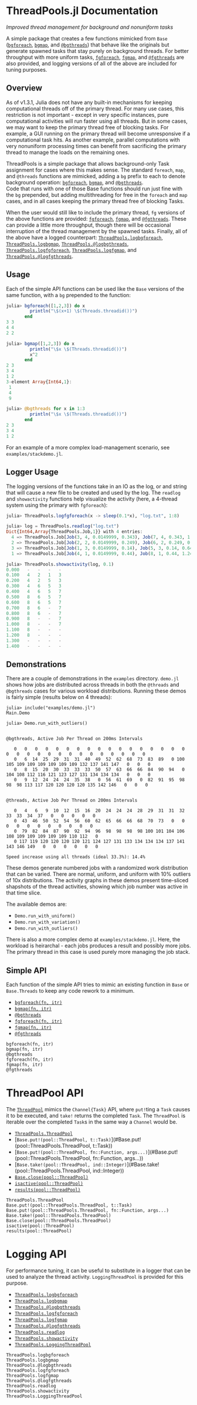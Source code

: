
# ThreadPools.jl Documentation

_Improved thread management for background and nonuniform tasks_

A simple package that creates a few functions mimicked from `Base`
([`bgforeach`](@ref), [`bgmap`](@ref), and [`@bgthreads`](@ref))
that behave like the originals but generate spawned tasks 
that stay purely on background threads.  For better throughput with more
uniform tasks, [`fgforeach`](@ref), [`fgmap`](@ref), and 
[`@fgthreads`](@ref) are also provided, and logging versions of all
of the above are included for tuning purposes.

## Overview

As of v1.3.1, Julia does not have any built-in mechanisms for keeping 
computational threads off of the primary thread.  For many use cases, this 
restriction is not important - except in very specific instances, pure 
computational activities will run faster using all threads.  But in some cases, 
we may want to keep the primary thread free of blocking tasks.  For example, a 
GUI running on the primary thread will become unresponsive if a computational 
task hits.  As another example, parallel computations with very nonuniform 
processing times can benefit from sacrificing the primary thread to manage the 
loads on the remaining ones.

ThreadPools is a simple package that allows background-only Task assignment for 
cases where this makes sense.  The standard `foreach`,  `map`, and `@threads` 
functions are mimicked, adding a `bg` prefix to each to denote background 
operation: [`bgforeach`](@ref), [`bgmap`](@ref), and [`@bgthreads`](@ref).  
Code that runs with one of  those Base functions should run just fine with the 
`bg` prepended, but adding multithreading for free in the `foreach` and `map` 
cases, and in all cases keeping the primary thread free of blocking Tasks.

When the user would still like to include the primary thread, `fg` versions of
the above functions are provided: [`fgforeach`](@ref), [`fgmap`](@ref), 
and [`@fgthreads`](@ref).  These can provide a little more throughput, though
there will be occasional interruption of the thread management by the spawned
tasks.  Finally, all of the above have a logged counterpart: 
[`ThreadPools.logbgforeach`](@ref), [`ThreadPools.logbgmap`](@ref), 
[`ThreadPools.@logbgthreads`](@ref), [`ThreadPools.logfgforeach`](@ref), 
[`ThreadPools.logfgmap`](@ref), and [`ThreadPools.@logfgthreads`](@ref).


## Usage

Each of the simple API functions can be used like the `Base` versions of the 
same function, with a `bg` prepended to the function: 

```julia
julia> bgforeach([1,2,3]) do x
         println("\$(x+1) \$(Threads.threadid())")
       end
3 3
4 4
2 2

julia> bgmap([1,2,3]) do x
         println("\$x \$(Threads.threadid())")
         x^2
       end
2 3
3 4
1 2
3-element Array{Int64,1}:
 1
 4
 9

julia> @bgthreads for x in 1:3
         println("\$x \$(Threads.threadid())")
       end
2 3
3 4
1 2
```
For an example of a more complex load-management scenario, see 
`examples/stackdemo.jl`.


## Logger Usage

The logging versions of the functions take in an IO as the log, or and string
that will cause a new file to be created and used by the log.  The `readlog`
and `showactivity` functions help visualize the activity  (here, a 4-thread 
system using the primary with `fgforeach`):

```julia
julia> ThreadPools.logfgforeach(x -> sleep(0.1*x), "log.txt", 1:8)

julia> log = ThreadPools.readlog("log.txt")
Dict{Int64,Array{ThreadPools.Job,1}} with 4 entries:
  4 => ThreadPools.Job[Job(3, 4, 0.0149999, 0.343), Job(7, 4, 0.343, 1.045)]
  2 => ThreadPools.Job[Job(2, 2, 0.0149999, 0.249), Job(6, 2, 0.249, 0.851)]
  3 => ThreadPools.Job[Job(1, 3, 0.0149999, 0.14), Job(5, 3, 0.14, 0.641)]
  1 => ThreadPools.Job[Job(4, 1, 0.0149999, 0.44), Job(8, 1, 0.44, 1.241)]

julia> ThreadPools.showactivity(log, 0.1)
0.000   -   -   -   -
0.100   4   2   1   3
0.200   4   2   5   3
0.300   4   6   5   3
0.400   4   6   5   7
0.500   8   6   5   7
0.600   8   6   5   7
0.700   8   6   -   7
0.800   8   6   -   7
0.900   8   -   -   7
1.000   8   -   -   7
1.100   8   -   -   -
1.200   8   -   -   -
1.300   -   -   -   -
1.400   -   -   -   -
```

## Demonstrations

There are a couple of demonstrations in the `examples` directory.  `demo.jl` 
shows how jobs are distributed across threads in both the `@threads` and 
`@bgthreads` cases for various workload distributions.  Running these demos 
is fairly simple (results below on 4 threads):

```
julia> include("examples/demo.jl")
Main.Demo

julia> Demo.run_with_outliers()


@bgthreads, Active Job Per Thread on 200ms Intervals

   0   0   0   0   0   0   0   0   0   0   0   0   0   0   0   0   0   0   0   0   0   0   0   0   0   0   0   0   0   0   0
   0   6  14  25  29  31  31  40  49  52  62  68  73  83  89   0 100 105 109 109 109 109 109 109 132 137 141 147   0   0   0
   0   8  15  20  30  33  33  33  50  57  63  66  66  84  90  94   0 104 108 112 116 121 123 127 131 134 134 134   0   0   0
   0   9  12  24  24  24  35  38   0  56  61  69   0  82  91  95  98  98  98 113 117 120 120 120 120 135 142 146   0   0   0


@threads, Active Job Per Thread on 200ms Intervals

   0   4   6   9  10  12  15  16  20  24  24  24  28  29  31  31  32  33  33  34  37   0   0   0   0   0
   0  43  46  50  52  54  56  60  62  65  66  66  68  70  73   0   0   0   0   0   0   0   0   0   0   0
   0  79  82  84  87  90  92  94  96  98  98  98  98 100 101 104 106 108 109 109 109 109 109 110 112   0
   0 117 119 120 120 120 120 121 124 127 131 133 134 134 134 137 141 143 146 149   0   0   0   0   0   0

Speed increase using all threads (ideal 33.3%): 14.4%
```
These demos generate numbered jobs with a randomized work distribution that can 
be varied.  There are normal, uniform,  and uniform with 10% outliers of 10x 
distributions.  The activity graphs in these demos present time-sliced shapshots 
of the thread activities, showing which job number was active in that time 
slice.

The available demos are:

* `Demo.run_with_uniform()`
* `Demo.run_with_variation()`
* `Demo.run_with_outliers()`

There is also a more complex demo at `examples/stackdemo.jl`.  Here, the 
workload is heirarchal - each jobs produces a result and possibly more jobs. 
The primary thread in this case is used purely more managing the job stack.


## Simple API

Each function of the simple API tries to mimic an existing function in `Base` 
or `Base.Threads` to keep any code rework to a minimum.

* [`bgforeach(fn, itr)`](@ref)
* [`bgmap(fn, itr)`](@ref)
* [`@bgthreads`](@ref)
* [`fgforeach(fn, itr)`](@ref)
* [`fgmap(fn, itr)`](@ref)
* [`@fgthreads`](@ref)

```@docs
bgforeach(fn, itr)
bgmap(fn, itr)
@bgthreads
fgforeach(fn, itr)
fgmap(fn, itr)
@fgthreads
```

# ThreadPool API

The [`ThreadPool`](#ThreadPools.ThreadPool) mimics the `Channel{Task}` API, 
where `put!`ting a `Task` causes it to be executed, and `take!` returns the 
completed `Task`.  The `ThreadPool` is iterable over the completed `Task`s
in the same way a `Channel` would be.

* [`ThreadPools.ThreadPool`](@ref)
* [`Base.put!(pool::ThreadPool, t::Task)`](#Base.put!(pool::ThreadPools.ThreadPool, t::Task))
* [`Base.put!(pool::ThreadPool, fn::Function, args...)`](#Base.put!(pool::ThreadPools.ThreadPool, fn::Function, args...))
* [`Base.take!(pool::ThreadPool, ind::Integer)`](#Base.take!(pool::ThreadPools.ThreadPool, ind::Integer))
* [`Base.close(pool::ThreadPool)`](#Base.close(pool::ThreadPools.ThreadPool))
* [`isactive(pool::ThreadPool)`](@ref)
* [`results(pool::ThreadPool)`](@ref)

```@docs
ThreadPools.ThreadPool
Base.put!(pool::ThreadPools.ThreadPool, t::Task)
Base.put!(pool::ThreadPools.ThreadPool, fn::Function, args...)
Base.take!(pool::ThreadPools.ThreadPool)
Base.close(pool::ThreadPools.ThreadPool)
isactive(pool::ThreadPool)
results(pool::ThreadPool)
```

# Logging API

For performance tuning, it can be useful to substitute in a logger that can be
used to analyze the thread activity.  `LoggingThreadPool` is provided for this
purpose.

* [`ThreadPools.logbgforeach`](@ref)
* [`ThreadPools.logbgmap`](@ref)
* [`ThreadPools.@logbgthreads`](@ref)
* [`ThreadPools.logfgforeach`](@ref)
* [`ThreadPools.logfgmap`](@ref)
* [`ThreadPools.@logfgthreads`](@ref)
* [`ThreadPools.readlog`](@ref)
* [`ThreadPools.showactivity`](@ref)
* [`ThreadPools.LoggingThreadPool`](@ref)

```@docs
ThreadPools.logbgforeach
ThreadPools.logbgmap
ThreadPools.@logbgthreads
ThreadPools.logfgforeach
ThreadPools.logfgmap
ThreadPools.@logfgthreads
ThreadPools.readlog
ThreadPools.showactivity
ThreadPools.LoggingThreadPool
```
